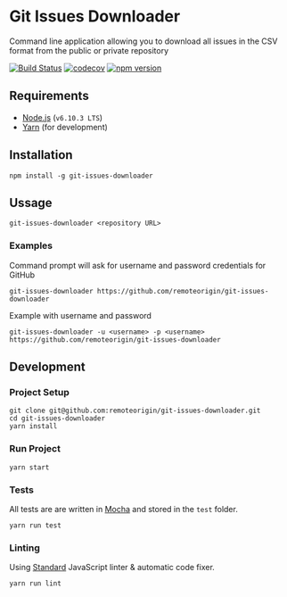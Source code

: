 # Git Issues Downloader

Command line application allowing you to download all issues in the CSV format from the public or private repository

[![Build Status](https://travis-ci.org/remoteorigin/git-issues-downloader.svg?branch=master)](https://travis-ci.org/remoteorigin/git-issues-downloader)
[![codecov](https://codecov.io/gh/remoteorigin/git-issues-downloader/branch/master/graph/badge.svg)](https://codecov.io/gh/remoteorigin/git-issues-downloader)
[![npm version](https://badge.fury.io/js/git-issues-downloader.svg)](https://badge.fury.io/js/git-issues-downloader)

## Requirements

- [Node.js](https://nodejs.org) (`v6.10.3 LTS`)
- [Yarn](https://yarnpkg.com) (for development)

## Installation

    npm install -g git-issues-downloader

## Ussage

    git-issues-downloader <repository URL>

### Examples

Command prompt will ask for username and password credentials for GitHub

    git-issues-downloader https://github.com/remoteorigin/git-issues-downloader

Example with username and password

    git-issues-downloader -u <username> -p <username> https://github.com/remoteorigin/git-issues-downloader

## Development

### Project Setup

    git clone git@github.com:remoteorigin/git-issues-downloader.git
    cd git-issues-downloader
    yarn install

### Run Project

    yarn start

### Tests

All tests are are written in [Mocha](https://mochajs.org/) and stored in the `test` folder.

    yarn run test

### Linting

Using [Standard](https://github.com/feross/standard) JavaScript linter & automatic code fixer.

    yarn run lint